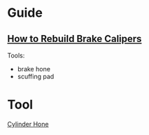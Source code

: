 # Guide
## [How to Rebuild Brake Calipers](https://youtu.be/8_6WevdusdA?t=324)
Tools:
- brake hone
- scuffing pad

# Tool
[Cylinder Hone](https://www.harborfreight.com/4-in-engine-cylinder-hone-63641.html)
